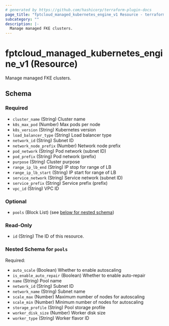 ```yaml
---
# generated by https://github.com/hashicorp/terraform-plugin-docs
page_title: "fptcloud_managed_kubernetes_engine_v1 Resource - terraform-provider-fptcloud"
subcategory: ""
description: |-
  Manage managed FKE clusters.
---
```


# fptcloud_managed_kubernetes_engine_v1 (Resource)

Manage managed FKE clusters.



<!-- schema generated by tfplugindocs -->
## Schema

### Required

- `cluster_name` (String) Cluster name
- `k8s_max_pod` (Number) Max pods per node
- `k8s_version` (String) Kubernetes version
- `load_balancer_type` (String) Load balancer type
- `network_id` (String) Subnet ID
- `network_node_prefix` (Number) Network node prefix
- `pod_network` (String) Pod network (subnet ID)
- `pod_prefix` (String) Pod network (prefix)
- `purpose` (String) Cluster purpose
- `range_ip_lb_end` (String) IP stop for range of LB
- `range_ip_lb_start` (String) IP start for range of LB
- `service_network` (String) Service network (subnet ID)
- `service_prefix` (String) Service prefix (prefix)
- `vpc_id` (String) VPC ID

### Optional

- `pools` (Block List) (see [below for nested schema](#nestedblock--pools))

### Read-Only

- `id` (String) The ID of this resource.

<a id="nestedblock--pools"></a>
### Nested Schema for `pools`

Required:

- `auto_scale` (Boolean) Whether to enable autoscaling
- `is_enable_auto_repair` (Boolean) Whether to enable auto-repair
- `name` (String) Pool name
- `network_id` (String) Subnet ID
- `network_name` (String) Subnet name
- `scale_max` (Number) Maximum number of nodes for autoscaling
- `scale_min` (Number) Minimum number of nodes for autoscaling
- `storage_profile` (String) Pool storage profile
- `worker_disk_size` (Number) Worker disk size
- `worker_type` (String) Worker flavor ID
